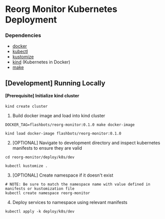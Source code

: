 # Reorg Monitor Kubernetes Deployment

### Dependencies
- [docker](https://www.docker.com/products/docker-desktop/)
- [kubectl](https://kubernetes.io/docs/tasks/tools/)
- [kustomize](https://kubectl.docs.kubernetes.io/installation/kustomize/)
- [kind](https://kind.sigs.k8s.io/) (Kubernetes in Docker)
- [make](https://www.gnu.org/software/make/)

## [Development] Running Locally

#### [Prerequisite] Initialize kind cluster
```shell
kind create cluster
```

1. Build docker image and load into kind cluster
```shell
DOCKER_TAG=flashbots/reorg-monitor:0.1.0 make docker-image

kind load docker-image flashbots/reorg-monitor:0.1.0
```
2. [OPTIONAL] Navigate to development directory and inspect kubernetes manifests to ensure they are valid
```shell
cd reorg-monitor/deploy/k8s/dev

kubectl kustomize . 
```
3. [OPTIONAL] Create namespace if it doesn't exist 
```shell
# NOTE: Be sure to match the namespace name with value defined in manifests or kustomization file
kubectl create namespace reorg-monitor
```
4. Deploy services to namespace using relevant manifests
```shell
kubectl apply -k deploy/k8s/dev
```